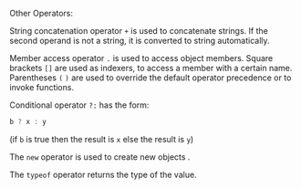 Other Operators: 

String concatenation operator `+` is used to concatenate strings. If the second operand is not a string, it is converted to string automatically.

Member access operator  `.`  is used to access object members. Square brackets `[]` are used as indexers, to access a member with a certain name. Parentheses `(` `)` are used to override the default operator precedence or to invoke functions. 

Conditional operator `?:` has the form:
```js
b ? x : y
```
(if `b` is true then the result is `x` else the result is `y`)

The `new` operator is used to create new objects .

The `typeof` operator returns the type of the value.